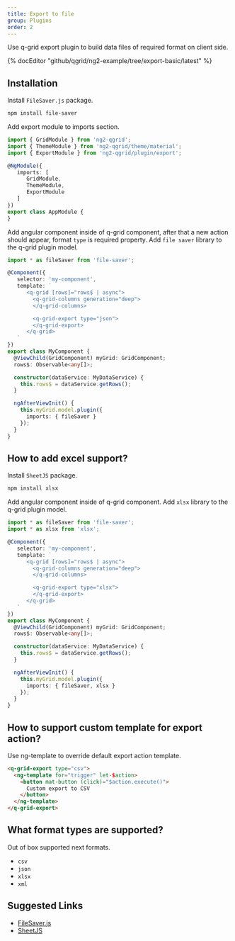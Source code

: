 ```yaml
---
title: Export to file
group: Plugins
order: 2
---
```


Use q-grid export plugin to build data files of required format on client side.

{% docEditor "github/qgrid/ng2-example/tree/export-basic/latest" %}

## Installation

Install `FileSaver.js` package.

```bash
npm install file-saver
```

Add export module to imports section.

```typescript
import { GridModule } from 'ng2-qgrid';
import { ThemeModule } from 'ng2-qgrid/theme/material';
import { ExportModule } from 'ng2-qgrid/plugin/export';

@NgModule({
   imports: [
      GridModule,
      ThemeModule,
      ExportModule
   ]
})
export class AppModule {
}
```

Add angular component inside of q-grid component, after that a new action should appear, format `type` is required property. Add `file saver` library to the q-grid plugin model.

```typescript
import * as fileSaver from 'file-saver';

@Component({
   selector: 'my-component',
   template: `
      <q-grid [rows]="rows$ | async">
        <q-grid-columns generation="deep">
        </q-grid-columns>

        <q-grid-export type="json">
        </q-grid-export>
      </q-grid>
   `
})
export class MyComponent {
  @ViewChild(GridComponent) myGrid: GridComponent;
  rows$: Observable<any[]>;

  constructor(dataService: MyDataService) {
    this.rows$ = dataService.getRows();
  }

  ngAfterViewInit() {
    this.myGrid.model.plugin({
      imports: { fileSaver }
    });
  }
}
```

## How to add excel support?

Install `SheetJS` package.

```bash
npm install xlsx
```

Add angular component inside of q-grid component. Add `xlsx` library to the q-grid plugin model.

```typescript
import * as fileSaver from 'file-saver';
import * as xlsx from 'xlsx';

@Component({
   selector: 'my-component',
   template: `
      <q-grid [rows]="rows$ | async">
        <q-grid-columns generation="deep">
        </q-grid-columns>

        <q-grid-export type="xlsx">
        </q-grid-export>
      </q-grid>
   `
})
export class MyComponent {
  @ViewChild(GridComponent) myGrid: GridComponent;
  rows$: Observable<any[]>;

  constructor(dataService: MyDataService) {
    this.rows$ = dataService.getRows();
  }

  ngAfterViewInit() {
    this.myGrid.model.plugin({
      imports: { fileSaver, xlsx }
    });
  }
}
```

## How to support custom template for export action?

Use ng-template to override default export action template.

```html
<q-grid-export type="csv">
  <ng-template for="trigger" let-$action>
    <button mat-button (click)="$action.execute()">
      Custom export to CSV
    </button>
  </ng-template>
</q-grid-export>
```

## What format types are supported?

Out of box supported next formats.

* `csv`
* `json`
* `xlsx`
* `xml`

## Suggested Links

* [FileSaver.js](https://www.npmjs.com/package/file-saver)
* [SheetJS](https://www.npmjs.com/package/xlsx)